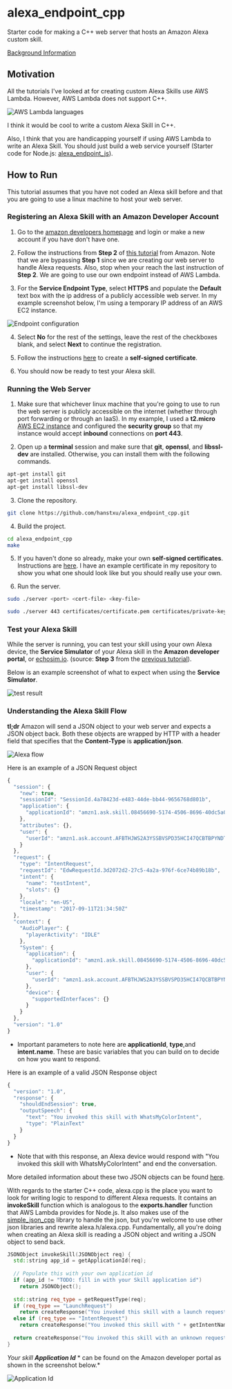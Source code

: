 # alexa_endpoint_cpp

Starter code for making a C++ web server that hosts an Amazon Alexa custom
skill.

[Background Information](https://developer.amazon.com/public/solutions/alexa/alexa-skills-kit/docs/developing-an-alexa-skill-as-a-web-service)

## Motivation

All the tutorials I've looked at for creating custom Alexa Skills use AWS
Lambda. However, AWS Lambda does not support C++.

![AWS Lambda languages](https://raw.githubusercontent.com/hanstxu/alexa_endpoint_cpp/master/screenshots/lambda_languages.png)

I think it would be cool to write a custom Alexa Skill in C++.

Also, I think that you are handicapping yourself if using AWS Lambda to write
an Alexa Skill. You should just build a web service yourself (Starter code for
Node.js: [alexa_endpoint_js](https://github.com/hanstxu/alexa_endpoint_js)).

## How to Run

This tutorial assumes that you have not coded an Alexa skill before and that
you are going to use a linux machine to host your web server.

### Registering an Alexa Skill with an Amazon Developer Account

1. Go to the [amazon developers homepage](https://developer.amazon.com/) and
login or make a new account if you have don't have one.

2. Follow the instructions from **Step 2** of [this tutorial](https://developer.amazon.com/alexa-skills-kit/alexa-skill-quick-start-tutorial)
from Amazon. Note that we are bypassing **Step 1** since we are creating our
web server to handle Alexa requests. Also, stop when your reach the last
instruction of **Step 2**. We are going to use our own endpoint instead of AWS
Lambda.

3. For the **Service Endpoint Type**, select **HTTPS** and populate the
**Default** text box with the ip address of a publicly accessible web server.
In my example screenshot below, I'm using a temporary IP address of an AWS
EC2 instance.

![Endpoint configuration](https://raw.githubusercontent.com/hanstxu/alexa_endpoint_cpp/master/screenshots/endpoint_conf.png)

4. Select **No** for the rest of the settings, leave the rest of the checkboxes
blank, and select **Next** to continue the registration.

5. Follow the instructions [here](https://github.com/hanstxu/alexa_endpoint_cpp/tree/master/certificates)
to create a **self-signed certificate**.

6. You should now be ready to test your Alexa skill.

### Running the Web Server

1. Make sure that whichever linux machine that you're going to use to run the
web server is publicly accessible on the internet (whether through port
forwarding or through an IaaS). In my example, I used a **t2.micro** [AWS EC2
instance](https://aws.amazon.com/ec2/) and configured the **security group**
so that my instance would accept **inbound** connections on **port 443**.

2. Open up a **terminal** session and make sure that **git**, **openssl**,
and **libssl-dev** are installed. Otherwise, you can install them with the
following commands.
```bash
apt-get install git
apt-get install openssl
apt-get install libssl-dev
```

3. Clone the repository.
```bash
git clone https://github.com/hanstxu/alexa_endpoint_cpp.git
```

4. Build the project.
```bash
cd alexa_endpoint_cpp
make
```

5. If you haven't done so already, make your own **self-signed certificates**.
Instructions are [here](https://github.com/hanstxu/alexa_endpoint_cpp/tree/master/certificates).
I have an example certificate in my repository to show you what one should
look like but you should really use your own.

6. Run the server.
```bash
sudo ./server <port> <cert-file> <key-file>
```

```bash
sudo ./server 443 certificates/certificate.pem certificates/private-key.pem
```

### Test your Alexa Skill

While the server is running, you can test your skill using your own Alexa
device, the **Service Simulator** of your Alexa skill in the **Amazon developer
portal**, or [echosim.io](https://echosim.io/). (source: **Step 3** from the
[previous tutorial](https://developer.amazon.com/alexa-skills-kit/alexa-skill-quick-start-tutorial)).

Below is an example screenshot of what to expect when using the **Service
Simulator**.

![test result](https://raw.githubusercontent.com/hanstxu/alexa_endpoint_cpp/master/screenshots/test_result.png)

### Understanding the Alexa Skill Flow

**tl;dr** Amazon will send a JSON object to your web server and expects
a JSON object back. Both these objects are wrapped by HTTP with a header
field that specifies that the **Content-Type** is **application/json**.

![Alexa flow](https://raw.githubusercontent.com/hanstxu/alexa_endpoint_cpp/master/screenshots/alexa_flow.png)

Here is an example of a JSON Request object

```javascript
{
  "session": {
    "new": true,
    "sessionId": "SessionId.4a78423d-e483-44de-bb44-9656768d801b",
    "application": {
      "applicationId": "amzn1.ask.skill.08456690-5174-4506-8696-40dc5a046dec"
    },
    "attributes": {},
    "user": {
      "userId": "amzn1.ask.account.AFBTHJWS2A3YSSBVSPD35HCI47QCBTBPYNDT2JUBITCO3UP3K6LLM52MY23M52SLRXPICFFH7SYI4O2TS5PBMP4DA5TMDAY3LUA2MGGRRMXWLIKO4UH7CDVMWBF6SR2HGDSCUW3OXYRYPE3UBGAXD3FYFNEA4LJGS77HJ372QDZDE7B6YVO5V3SYEI5HQRVFM6WIXVHUBCNFE3I"
    }
  },
  "request": {
    "type": "IntentRequest",
    "requestId": "EdwRequestId.3d2072d2-27c5-4a2a-976f-6ce74b89b18b",
    "intent": {
      "name": "testIntent",
      "slots": {}
    },
    "locale": "en-US",
    "timestamp": "2017-09-11T21:34:50Z"
  },
  "context": {
    "AudioPlayer": {
      "playerActivity": "IDLE"
    },
    "System": {
      "application": {
        "applicationId": "amzn1.ask.skill.08456690-5174-4506-8696-40dc5a046dec"
      },
      "user": {
        "userId": "amzn1.ask.account.AFBTHJWS2A3YSSBVSPD35HCI47QCBTBPYNDT2JUBITCO3UP3K6LLM52MY23M52SLRXPICFFH7SYI4O2TS5PBMP4DA5TMDAY3LUA2MGGRRMXWLIKO4UH7CDVMWBF6SR2HGDSCUW3OXYRYPE3UBGAXD3FYFNEA4LJGS77HJ372QDZDE7B6YVO5V3SYEI5HQRVFM6WIXVHUBCNFE3I"
      },
      "device": {
        "supportedInterfaces": {}
      }
    }
  },
  "version": "1.0"
}
```

* Important parameters to note here are **applicationId**, **type**,and
**intent.name**. These are basic variables that you can build on to decide
on how you want to respond.

Here is an example of a valid JSON Response object

```javascript
{
  "version": "1.0",
  "response": {
    "shouldEndSession": true,
    "outputSpeech": {
      "text": "You invoked this skill with WhatsMyColorIntent",
      "type": "PlainText"
    }
  }
}
```

* Note that with this response, an Alexa device would respond with "You invoked
this skill with WhatsMyColorIntent" and end the conversation.

More detailed information about these two JSON objects can be found
[here](https://developer.amazon.com/public/solutions/alexa/alexa-skills-kit/docs/alexa-skills-kit-interface-reference).

With regards to the starter C++ code, alexa.cpp is the place you want to look
for writing logic to respond to different Alexa requests. It contains an
**invokeSkill** function which is analogous to the **exports.handler** function
that AWS Lambda provides for Node.js. It also makes use of the
[simple_json_cpp](https://github.com/hanstxu/simple_json_cpp) library to handle
the json, but you're welcome to use other json libraries and rewrite
alexa.h/alexa.cpp. Fundamentally, all you're doing when creating an Alexa skill
is reading a JSON object and writing a JSON object to send back.

```c++
JSONObject invokeSkill(JSONObject req) {
  std::string app_id = getApplicationId(req);
  
  // Populate this with your own application id
  if (app_id != "TODO: fill in with your Skill application id")
    return JSONObject();
	  
  std::string req_type = getRequestType(req);
  if (req_type == "LaunchRequest")
    return createResponse("You invoked this skill with a launch request.");
  else if (req_type == "IntentRequest")
    return createResponse("You invoked this skill with " + getIntentName(req) + ".");
  
  return createResponse("You invoked this skill with an unknown request.");
}
```

*Your skill* **_Application Id_** * can be found on the Amazon developer portal
as shown in the screenshot below.*

![Application Id](https://raw.githubusercontent.com/hanstxu/alexa_endpoint_cpp/master/screenshots/application_id.png)